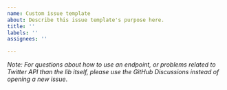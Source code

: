 ```yaml
---
name: Custom issue template
about: Describe this issue template's purpose here.
title: ''
labels: ''
assignees: ''

---
```


*Note: For questions about how to use an endpoint, or problems related to Twitter API than the lib itself, please use the GitHub Discussions instead of opening a new issue*.
